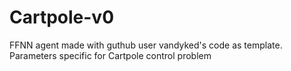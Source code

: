 # Cartpole-v0
FFNN agent made with guthub user vandyked's code as template. Parameters specific for Cartpole control problem 
